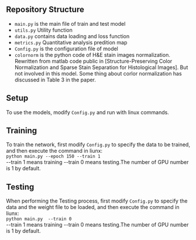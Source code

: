 
## Repository Structure

- `main.py` is the main file of train and test model
- `utils.py` Utility function
- `data.py` contains data loading and loss function
- `metrics.py` Quantitative analysis predition map
- `Config.py`  is the configuration file of model
- `colornorm` is the python code of H&E stain images normalization. Rewritten from matlab code public in [Structure-Preserving Color Normalization and Sparse Stain Separation for Histological Images]. But not involved in this model. Some thing about corlor normalization has discussed in Table 3 in the paper.


## Setup 

To use the models, modify `Config.py` and run with linux commands. 

## Training 

To train the network, first modify `Config.py` to specify the data to be trained, and then execute the command in liunx: <br/>
`python main.py --epoch 150 --train 1` <br/>
--train 1 means training --train 0 means testing.The number of GPU number is 1 by default.

## Testing 

When performing the Testing process, first modify `Config.py` to specify the data and the weight file to be loaded, and then execute the command in liunx: <br/>
`python main.py  --train 0` <br/>
--train 1 means training --train 0 means testing.The number of GPU number is 1 by default.

